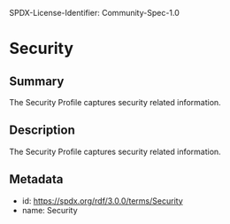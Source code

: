 SPDX-License-Identifier: Community-Spec-1.0

# Security

## Summary

The Security Profile captures security related information.

## Description

The Security Profile captures security related information.

## Metadata

- id: https://spdx.org/rdf/3.0.0/terms/Security
- name: Security
